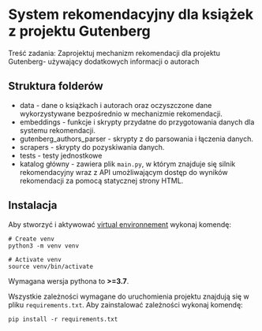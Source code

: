 # System rekomendacyjny dla książek z projektu Gutenberg
Treść zadania: Zaprojektuj mechanizm rekomendacji dla projektu Gutenberg- używający dodatkowych informacji o autorach

## Struktura folderów
* data - dane o książkach i autorach oraz oczyszczone dane wykorzystywane bezpośrednio w mechanizmie rekomendacji.
* embeddings - funkcje i skrypty przydatne do przygotowania danych dla systemu rekomendacji.
* gutenberg_authors_parser - skrypty z do parsowania i łączenia danych.
* scrapers - skrypty do pozyskiwania danych.
* tests - testy jednostkowe
* katalog główny - zawiera plik ```main.py```, w którym znajduje się silnik rekomendacyjny wraz z API umożliwającym dostęp do wyników rekomendacji za pomocą statycznej strony HTML.
## Instalacja
Aby stworzyć i aktywować [virtual environnement](https://docs.python.org/3/tutorial/venv.html) wykonaj komendę:
```
# Create venv
python3 -m venv venv

# Activate venv
source venv/bin/activate
```

Wymagana wersja pythona to **>=3.7**.

Wszystkie zależności wymagane do uruchomienia projektu znajdują się w pliku `requirements.txt`. Aby zainstalować zależności wykonaj komendę:
```
pip install -r requirements.txt
```